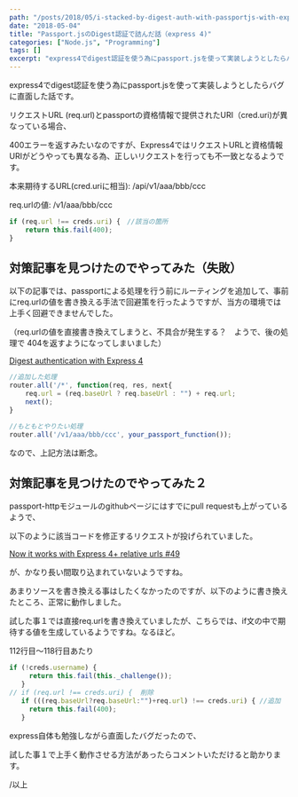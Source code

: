 ```yaml
---
path: "/posts/2018/05/i-stacked-by-digest-auth-with-passportjs-with-express4/"
date: "2018-05-04"
title: "Passport.jsのDigest認証で詰んだ話（express 4)"
categories: ["Node.js", "Programming"]
tags: []
excerpt: "express4でdigest認証を使う為にpassport.jsを使って実装しようとしたらバグに直面した話です。リクエストURL (req.url)とpassportの資格情報で提供されたURI（..."
---
```


express4でdigest認証を使う為にpassport.jsを使って実装しようとしたらバグに直面した話です。

リクエストURL (req.url)とpassportの資格情報で提供されたURI（cred.uri)が異なっている場合、

400エラーを返すみたいなのですが、Express4ではリクエストURLと資格情報URIがどうやっても異なる為、正しいリクエストを行っても不一致となるようです。

本来期待するURL(cred.uriに相当): /api/v1/aaa/bbb/ccc

req.urlの値: /v1/aaa/bbb/ccc

```javascript
if (req.url !== creds.uri) {　//該当の箇所
    return this.fail(400);
}
```

## 対策記事を見つけたのでやってみた（失敗）

以下の記事では、passportによる処理を行う前にルーティングを追加して、事前にreq.urlの値を書き換える手法で回避策を行ったようですが、当方の環境では上手く回避できませんでした。

（req.urlの値を直接書き換えてしまうと、不具合が発生する？　ようで、後の処理で 404を返すようになってしまいました）

[Digest authentication with Express 4](https://blog.mattjustice.com/2016/04/23/digest-authentication-with-express-4/)

```javascript
//追加した処理
router.all('/*', function(req, res, next{
    req.url = (req.baseUrl ? req.baseUrl : "") + req.url;
    next();
}

//もともとやりたい処理
router.all('/v1/aaa/bbb/ccc', your_passport_function());
```

なので、上記方法は断念。

## 対策記事を見つけたのでやってみた２

passport-httpモジュールのgithubページにはすでにpull requestも上がっているようで、

以下のように該当コードを修正するリクエストが投げられていました。

[Now it works with Express 4+ relative urls #49](https://github.com/jaredhanson/passport-http/pull/49/files)

が、かなり長い間取り込まれていないようですね。

あまりソースを書き換える事はしたくなかったのですが、以下のように書き換えたところ、正常に動作しました。

試した事１では直接req.urlを書き換えていましたが、こちらでは、if文の中で期待する値を生成しているようですね。なるほど。

112行目〜118行目あたり

```javascript
if (!creds.username) {
     return this.fail(this._challenge());
   }
// if (req.url !== creds.uri) {  削除
   if (((req.baseUrl?req.baseUrl:"")+req.url) !== creds.uri) { //追加
     return this.fail(400);
   }
```

express自体も勉強しながら直面したバグだったので、

試した事１で上手く動作させる方法があったらコメントいただけると助かります。

/以上

<div id="extensionsWeblioEjBx" style="position: absolute; z-index: 2147483647; left: 22px; top: 1468px;"></div>